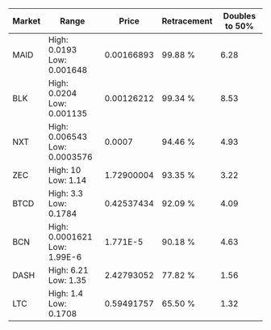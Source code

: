 | Market | Range | Price| Retracement | Doubles to 50% |
| --- | --- | --- | --- | --- |
| MAID | High: 0.0193<br />Low: 0.001648 | 0.00166893 | 99.88 % | 6.28 |
| BLK | High: 0.0204<br />Low: 0.001135 | 0.00126212 | 99.34 % | 8.53 |
| NXT | High: 0.006543<br />Low: 0.0003576 | 0.0007 | 94.46 % | 4.93 |
| ZEC | High: 10<br />Low: 1.14 | 1.72900004 | 93.35 % | 3.22 |
| BTCD | High: 3.3<br />Low: 0.1784 | 0.42537434 | 92.09 % | 4.09 |
| BCN | High: 0.0001621<br />Low: 1.99E-6 | 1.771E-5 | 90.18 % | 4.63 |
| DASH | High: 6.21<br />Low: 1.35 | 2.42793052 | 77.82 % | 1.56 |
| LTC | High: 1.4<br />Low: 0.1708 | 0.59491757 | 65.50 % | 1.32 |
